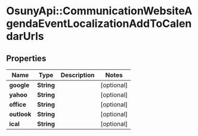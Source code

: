 # OsunyApi::CommunicationWebsiteAgendaEventLocalizationAddToCalendarUrls

## Properties
Name | Type | Description | Notes
------------ | ------------- | ------------- | -------------
**google** | **String** |  | [optional] 
**yahoo** | **String** |  | [optional] 
**office** | **String** |  | [optional] 
**outlook** | **String** |  | [optional] 
**ical** | **String** |  | [optional] 

